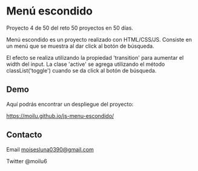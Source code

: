 # Menú escondido

Proyecto 4 de 50 del reto 50 proyectos en 50 días.

Menú escondido es un proyecto realizado con HTML/CSS/JS. Consiste en un menú que
se muestra al dar click al botón de búsqueda. 

El efecto se realiza utilizando la propiedad 'transition' para aumentar el width del input.
La clase 'active' se agrega utilizando el método classList('toggle') cuando se da click al 
botón de búsqueda. 

## Demo

Aquí podrás encontrar un despliegue del proyecto:

https://moilu.github.io/js-menu-escondido/

## Contacto

Email moisesluna0390@gmail.com

Twitter @moilu6

